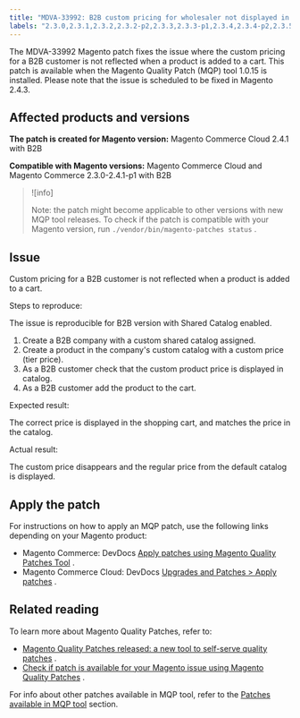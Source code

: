 ```yaml
---
title: "MDVA-33992: B2B custom pricing for wholesaler not displayed in cart"
labels: "2.3.0,2.3.1,2.3.2,2.3.2-p2,2.3.3,2.3.3-p1,2.3.4,2.3.4-p2,2.3.5-p1,2.3.5-p2,2.3.6,2.4.0,2.4.0-p1,2.4.1,2.4.1-p1,B2B,MQP 1.0.15,MQP patches,Magento Commerce,Magento Commerce Cloud,Magento Quality Patches,custom price,support tools"
---
```


The MDVA-33992 Magento patch fixes the issue where the custom pricing for a B2B customer is not reflected when a product is added to a cart. This patch is available when the Magento Quality Patch (MQP) tool 1.0.15 is installed. Please note that the issue is scheduled to be fixed in Magento 2.4.3.

## Affected products and versions

 **The patch is created for Magento version:** Magento Commerce Cloud 2.4.1 with B2B

 **Compatible with Magento versions:** Magento Commerce Cloud and Magento Commerce 2.3.0-2.4.1-p1 with B2B

>![info]
>
>Note: the patch might become applicable to other versions with new MQP tool releases. To check if the patch is compatible with your Magento version, run `./vendor/bin/magento-patches status` .

## Issue

Custom pricing for a B2B customer is not reflected when a product is added to a cart.

 <span class="wysiwyg-underline">Steps to reproduce:</span> 

The issue is reproducible for B2B version with Shared Catalog enabled.

1. Create a B2B company with a custom shared catalog assigned.
1. Create a product in the company's custom catalog with a custom price (tier price).
1. As a B2B customer check that the custom product price is displayed in catalog.
1. As a B2B customer add the product to the cart.

 <span class="wysiwyg-underline">Expected result:</span> 

The correct price is displayed in the shopping cart, and matches the price in the catalog.

 <span class="wysiwyg-underline">Actual result:</span> 

The custom price disappears and the regular price from the default catalog is displayed.

## Apply the patch

For instructions on how to apply an MQP patch, use the following links depending on your Magento product:

* Magento Commerce: DevDocs [Apply patches using Magento Quality Patches Tool](https://devdocs.magento.com/guides/v2.4/comp-mgr/patching/mqp.html) .
* Magento Commerce Cloud: DevDocs [Upgrades and Patches > Apply patches](https://devdocs.magento.com/cloud/project/project-patch.html) .

## Related reading

To learn more about Magento Quality Patches, refer to:

* [Magento Quality Patches released: a new tool to self-serve quality patches](https://support.magento.com/hc/en-us/articles/360047139492) .
* [Check if patch is available for your Magento issue using Magento Quality Patches](https://support.magento.com/hc/en-us/articles/360047125252) .

For info about other patches available in MQP tool, refer to the [Patches available in MQP tool](https://support.magento.com/hc/en-us/sections/360010506631-Patches-available-in-MQP-tool-) section.